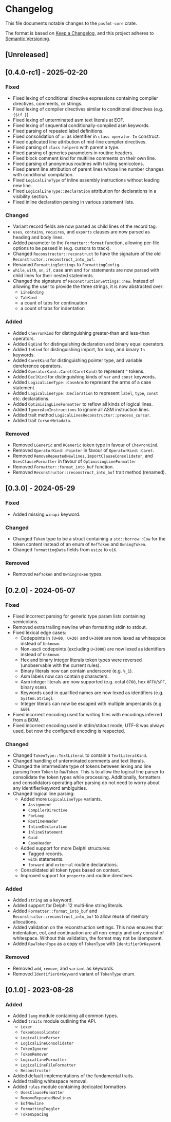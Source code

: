 # Changelog

This file documents notable changes to the `pasfmt-core` crate.

The format is based on [Keep a Changelog](https://keepachangelog.com/en/1.0.0/),
and this project adheres to [Semantic Versioning](https://semver.org/spec/v2.0.0.html).

## [Unreleased]

## [0.4.0-rc1] - 2025-02-20

### Fixed

- Fixed lexing of conditional directive expressions containing compiler directives, comments, or strings.
- Fixed lexing of compiler directives similar to conditional directives (e.g. `{$if_}`).
- Fixed lexing of unterminated asm text literals at EOF.
- Fixed lexing of sequential conditionally-compiled asm keywords.
- Fixed parsing of repeated label definitions.
- Fixed consolidation of `in` as identifier in `class operator In` construct.
- Fixed duplicated line attribution of mid-line compiler directives.
- Fixed parsing of `class helper`s with parent a type.
- Fixed parsing of generics parameters in routine headers.
- Fixed block comment kind for multiline comments on their own line.
- Fixed parsing of anonymous routines with trailing semicolons.
- Fixed parent line attribution of parent lines whose line number changes with conditional compilation.
- Fixed `LogicalLineType` of inline assembly instructions without leading new line.
- Fixed `LogicalLineType::Declaration` attribution for declarations in a visibility section.
- Fixed inline declaration parsing in various statement lists.

### Changed

- Variant record fields are now parsed as child lines of the record tag.
- `uses`, `contains`, `requires`, and `exports` clauses are now parsed as heading and body lines.
- Added parameter to the `Formatter::format` function, allowing per-file options to be passed in
  (e.g. cursors to track).
- Changed `Reconstructor::reconstruct` to have the signature of the old `Reconstructor::reconstruct_into_buf`.
- Renamed `FormattingSettings` to `FormattingConfig`.
- `while`, `with`, `on`, `if`, case arm and `for` statements are now parsed with child lines for
  their nested statements.
- Changed the signature of `ReconstructionSettings::new`.
  Instead of allowing the user to provide the three strings, it is now abstracted over:
  - `LineEnding`
  - `TabKind`
  - a count of tabs for continuation
  - a count of tabs for indentation

### Added

- Added `ChevronKind` for distinguishing greater-than and less-than operators.
- Added `EqKind` for distinguishing declaration and binary equal operators.
- Added `InKind` for distinguishing import, for loop, and binary `In` keywords.
- Added `CaretKind` for distinguishing pointer type, and variable dereference operators.
- Added `OperatorKind::Caret(CaretKind)` to represent `^` tokens.
- Added `DeclKind` for distinguishing kinds of `var` and `const` keywords.
- Added `LogicalLineType::CaseArm` to represent the arms of a case statement.
- Added `LogicalLineType::Declaration` to represent `label`, `type`, `const` etc. declarations.
- Added `OptimisingLineFormatter` to reflow all kinds of logical lines.
- Added `IgnoreAsmInstructions` to ignore all ASM instruction lines.
- Added trait method `LogicalLinesReconstructor::process_cursor`.
- Added trait `CursorMetadata`.

### Removed

- Removed `LGeneric` and `RGeneric` token type in favour of `ChevronKind`.
- Removed `OperatorKind::Pointer` in favour of `OperatorKind::Caret`.
- Removed `RemoveRepeatedNewlines`, `ImportClauseConsolidator`, and `UsesClauseFormatter` in favour of `OptimisingLineFormatter`
- Removed `Formatter::format_into_buf` function.
- Removed `Reconstructor::reconstruct_into_buf` trait method (renamed).

## [0.3.0] - 2024-05-29

### Fixed

- Added missing `winapi` keyword.

### Changed

- Changed `Token` type to be a struct containing a `std::borrow::Cow` for the token content instead of
  an enum of `RefToken` and `OwningToken`.
- Changed `FormattingData` fields from `usize` to `u16`.

### Removed

- Removed `RefToken` and `OwningToken` types.

## [0.2.0] - 2024-05-07

### Fixed

- Fixed incorrect parsing for generic type param lists containing semicolons.
- Removed extra trailing newline when formatting stdin to stdout.
- Fixed lexical edge cases:
  - Codepoints in `[U+00, U+20)` and `U+3000` are now lexed as whitespace instead of `Unknown`.
  - Non-ascii codepoints (excluding `U+3000`) are now lexed as identifiers instead of `Unknown`.
  - Hex and binary integer literals token types were reversed (unobservable with the current rules).
  - Binary literals now can contain underscore (e.g. `%_1`).
  - Asm labels now can contain `@` characters.
  - Asm integer literals are now supported (e.g. octal `076O`, hex `0FFH`/`$FF`, binary `010B`).
  - Keywords used in qualified names are now lexed as identifiers (e.g. `System.String`).
  - Integer literals can now be escaped with multiple ampersands (e.g. `&&0`).
- Fixed incorrect encoding used for writing files with encodings inferred from a BOM.
- Fixed incorrect encoding used in stdin/stdout mode; UTF-8 was always used, but now the configured
  encoding is respected.

### Changed

- Changed `TokenType::TextLiteral` to contain a `TextLiteralKind`.
- Changed handling of unterminated comments and text literals.
- Changed the intermediate type of tokens between lexing and line parsing from `Token` to `RawToken`.
  This is to allow the logical line parser to consolidate the token types while processing.
  Additionally, formatters and consolidators operating after parsing do not need to worry about
  any identifier/keyword ambiguities.
- Changed logical line parsing:
  - Added more `LogicalLineType` variants.
    - `Assignment`
    - `CompilerDirective`
    - `ForLoop`
    - `RoutineHeader`
    - `InlineDeclaration`
    - `InlineStatement`
    - `Guid`
    - `CaseHeader`
  - Added support for more Delphi structures:
    - Tagged records.
    - `with` statements.
    - `forward` and `external` routine declarations.
  - Consolidated all token types based on context.
  - Improved support for `property` and routine directives.

### Added

- Added `string` as a keyword.
- Added support for Delphi 12 multi-line string literals.
- Added `Formatter::format_into_buf` and `Reconstructor::reconstruct_into_buf` to allow reuse of memory
  allocations.
- Added validation on the reconstruction settings. This now ensures that indentation, eol, and continuation
  are all non-empty and only consist of whitespace. Without this validation, the format may not be
  idempotent.
- Added `RawTokenType` as a copy of `TokenType` with `IdentifierOrKeyword`.

### Removed

- Removed `add`, `remove`, and `variant` as keywords.
- Removed `IdentifierOrKeyword` variant of `TokenType` enum.

## [0.1.0] - 2023-08-28

### Added

- Added `lang` module containing all common types.
- Added `traits` module outlining the API.
  - `Lexer`
  - `TokenConsolidator`
  - `LogicalLineParser`
  - `LogicalLineConsolidator`
  - `TokenIgnorer`
  - `TokenRemover`
  - `LogicalLineFormatter`
  - `LogicalLineFileFormatter`
  - `Reconstructor`
- Added default implementations of the fundamental traits.
- Added trailing whitespace removal.
- Added `rules` module containing dedicated formatters
  - `UsesClauseFormatter`
  - `RemoveRepeatedNewlines`
  - `EofNewline`
  - `FormattingToggler`
  - `TokenSpacing`

